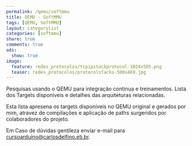 ```yaml
---
permalink: /qemu/softmmu
title: QEMU - SoftMMU
tags: [QEMU, SoftMMU]
layout: categorylist
categories: [softmmu]
share: true
comments: true
ads:
  show: true 
image:
  feature: redes_protocolos/tcpipstackprotocol-1024x505.png
  teaser: redes_protocolos/protocolstacks-500x469.jpg
--- 
```


Pesquisas usando o QEMU para integração continua e treinamentos. Lista dos 
Targets disponíveis e detalhes das arquiteturas relacionadas.

<!--more-->

Esta lista apresena os targets disponíveis no QEMU original e gerados por mim, 
atravez de compilações e aplicação de paths surgeridos por colaboradores do projeto.

Em Caso de dúvidas gentileza enviar e-mail para <a href="mailto:consultoria@carlosdelfino.eti.br">cursoarduino@carlosdelfino.eti.br</a>.